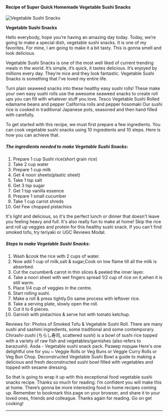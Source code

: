             

#### Recipe of Super Quick Homemade Vegetable Sushi Snacks

![Vegetable Sushi Snacks](https://img-global.cpcdn.com/recipes/564c22680798b426/751x532cq70/vegetable-sushi-snacks-recipe-main-photo.jpg)

**Vegetable Sushi Snacks**

Hello everybody, hope you’re having an amazing day today. Today, we’re going to make a special dish, vegetable sushi snacks. It is one of my favorites. For mine, I am going to make it a bit tasty. This is gonna smell and look delicious.

Vegetable Sushi Snacks is one of the most well liked of current trending meals in the world. It’s simple, it’s quick, it tastes delicious. It’s enjoyed by millions every day. They’re nice and they look fantastic. Vegetable Sushi Snacks is something that I’ve loved my entire life.

Turn plain seaweed snacks into these healthy easy sushi rolls! These make your own easy sushi rolls use the awesome seaweed snacks to create roll ups you can fill with whatever stuff you love. Tesco Vegetable Sushi Rolled edamame beans and pepper California rolls and pepper hosomaki Our sushi rice is cooked in traditional Japanese pots, seasoned and then hand filled with carefully.

To get started with this recipe, we must first prepare a few ingredients. You can cook vegetable sushi snacks using 10 ingredients and 10 steps. Here is how you can achieve that.

##### The ingredients needed to make Vegetable Sushi Snacks:

1.  Prepare 1 cup Sushi rice(short grain rice)
2.  Take 2 cup water
3.  Prepare 1 cup milk
4.  Get 4 noori sheets(plastic sheet)
5.  Take 1 tsp salt
6.  Get 3 tsp sugar
7.  Get 1 tsp vanilla essence
8.  Prepare 1 small cucumber
9.  Take 1 cup carrot shreds
10.  Get Few chopped pistachios

It's light and delicious, so it's the perfect lunch or dinner that doesn't leave you feeling heavy and full. It's also really fun to make at home! Skip the rice and roll up veggies and protein for this healthy sushi snack. If you can't find smoked tofu, try teriyaki or UGC Reviews Modal.

##### Steps to make Vegetable Sushi Snacks:

1.  Wash &cook the rice with 2 cups of water.
2.  Now add 1 cup of milk,salt & sugar,Cook on low flame till all the milk is absorbed.
3.  Cut the cucumber& carrot in thin slices & peeled the inner layer.
4.  Take a noori sheet with wet fingers spread 1/2 cup of rice on it,when it is still warm.
5.  Place 1/4 cup of veggies in the centre.
6.  Start rolling sushi.
7.  Make a roll & press tightly.Do same process with leftover rice.
8.  Take a serving plate, slowly open the roll.
9.  Cut it to 6 pieces.
10.  Garnish with pistachios & serve hot with tomato ketchup.

Reviews for: Photos of Smoked Tofu & Vegetable Sushi Roll. There are many sushi and sashimi ingredients, some traditional and some contemporary. Chirashi-zushi (ちらし寿司, scattered sushi) is a bowl of sushi rice topped with a variety of raw fish and vegetables/garnishes (also refers to barazushi). Asda - Vegetable sushi snack pack. Размер порции Here's one delightful one for you ~ Veggie Rolls or Veg Buns or Veggie Curry Rolls or Veg Bun Chop. Deconstructed Vegetable Sushi Bowl a guide to making a delicious and fresh deconstructed sushi bowl filled with vegetables and topped with sesame dressing.

So that is going to wrap it up with this exceptional food vegetable sushi snacks recipe. Thanks so much for reading. I’m confident you will make this at home. There’s gonna be more interesting food in home recipes coming up. Remember to bookmark this page on your browser, and share it to your loved ones, friends and colleague. Thanks again for reading. Go on get cooking!

* * *